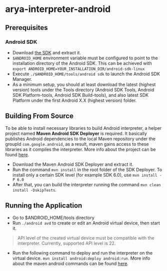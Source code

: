 # arya-interpreter-android

## Prerequisites

### Android SDK

- Download [the SDK](https://developer.android.com/sdk/installing/index.html?pkg=tools) and extract it.
- `$ANDROID_HOME` environment variable must be configured to point to the installation directory of the Android SDK. This can be achieved with `export ANDROID_HOME=YOUR_INSTALLATION_DIR/android-sdk-linux`
- Execute `./$ANDROID_HOME/tools/android sdk` to launch the Android SDK Manager.
- As a minimum setup, you should at least download the latest (highest version) tools under the Tools directory (Android SDK Tools, Android SDK Platform-tools, Android SDK Build-tools), and also latest SDK Platform under the first Android X.X (highest version) folder.

## Building From Source

To be able to install necessary libraries to build Android interpreter, a helper project named **Maven Android SDK Deployer** is required. It basically publishes Android dependencies to the local Maven repository under the groupId `com.google.android`, as a result, maven gains access to these libraries as it compiles the interpreter. More info about the project can be found [here](https://github.com/simpligility/maven-android-sdk-deployer).

- Download the Maven Android SDK Deployer and extract it.
- Run the command `mvn install` in the root folder of the SDK Deployer. To install only a certain SDK level (for example SDK 6.0), use `mvn install -P 6.0`
- After that, you can build the interpreter running the command `mvn clean install -DskipTests`.

## Running the Application

- Go to $ANDROID_HOME/tools directory
- Run `./android avd` to create or edit an Android virtual device, then start it.

> API level of the created virtual device must be compatible with the interpreter. Currently, supported API level is 22.

- Run the following command to deploy and run the interpreter on the virtual device. `mvn install android:deploy android:run`. More info about the maven android commands can be found [here](http://simpligility.github.io/android-maven-plugin/plugin-info.html).
